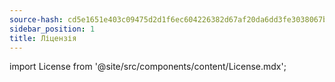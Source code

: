 ```yaml
---
source-hash: cd5e1651e403c09475d2d1f6ec604226382d67af20da6dd3fe3038067b73f64a
sidebar_position: 1
title: Ліцензія
---
```

import License from '@site/src/components/content/License.mdx';


<License/>